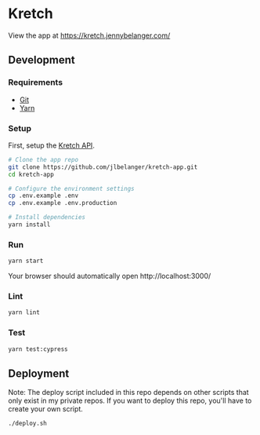 # Kretch

View the app at https://kretch.jennybelanger.com/

## Development

### Requirements

- [Git](https://git-scm.com/)
- [Yarn](https://classic.yarnpkg.com/en/docs/install)

### Setup

First, setup the [Kretch API](https://github.com/jlbelanger/kretch-api).

``` bash
# Clone the app repo
git clone https://github.com/jlbelanger/kretch-app.git
cd kretch-app

# Configure the environment settings
cp .env.example .env
cp .env.example .env.production

# Install dependencies
yarn install
```

### Run

``` bash
yarn start
```

Your browser should automatically open http://localhost:3000/

### Lint

``` bash
yarn lint
```

### Test

``` bash
yarn test:cypress
```

## Deployment

Note: The deploy script included in this repo depends on other scripts that only exist in my private repos. If you want to deploy this repo, you'll have to create your own script.

``` bash
./deploy.sh
```
